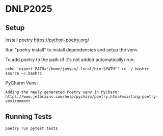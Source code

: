 # DNLP2025

## Setup

Install poetry https://python-poetry.org/

Run "poetry install" to install dependencies and setup the venv.


To add poetry to the path (if it's not added automatically) run:
```
echo 'export PATH="/home/jovyan/.local/bin:$PATH"' >> ~/.bashrc
source ~/.bashrc
```

PyCharm Venv:
```
Adding the newly generated Poetry venv in PyCharm: https://www.jetbrains.com/help/pycharm/poetry.html#existing-poetry-environment
```

## Running Tests
```
poetry run pytest tests
```